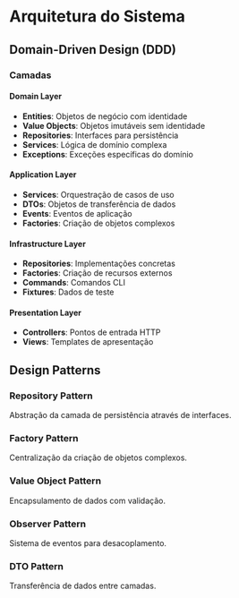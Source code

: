 # Arquitetura do Sistema

## Domain-Driven Design (DDD)

### Camadas

#### Domain Layer
- **Entities**: Objetos de negócio com identidade
- **Value Objects**: Objetos imutáveis sem identidade
- **Repositories**: Interfaces para persistência
- **Services**: Lógica de domínio complexa
- **Exceptions**: Exceções específicas do domínio

#### Application Layer
- **Services**: Orquestração de casos de uso
- **DTOs**: Objetos de transferência de dados
- **Events**: Eventos de aplicação
- **Factories**: Criação de objetos complexos

#### Infrastructure Layer
- **Repositories**: Implementações concretas
- **Factories**: Criação de recursos externos
- **Commands**: Comandos CLI
- **Fixtures**: Dados de teste

#### Presentation Layer
- **Controllers**: Pontos de entrada HTTP
- **Views**: Templates de apresentação

## Design Patterns

### Repository Pattern
Abstração da camada de persistência através de interfaces.

### Factory Pattern
Centralização da criação de objetos complexos.

### Value Object Pattern
Encapsulamento de dados com validação.

### Observer Pattern
Sistema de eventos para desacoplamento.

### DTO Pattern
Transferência de dados entre camadas.